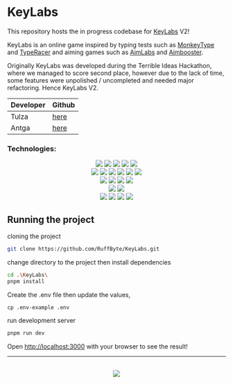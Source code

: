 # KeyLabs

This repository hosts the in progress codebase for [KeyLabs](https://github.com/tulza/KeyLabs) V2! <br/>

KeyLabs is an online game inspired by typing tests such as [MonkeyType](https://monkeytype.com/) and [TypeRacer](https://play.typeracer.com/) and aiming games such as [AimLabs](https://aimlabs.com/) and [Aimbooster](https://www.aimbooster.com/). <br/>

Originally KeyLabs was developed during the Terrible Ideas Hackathon, where we managed to score second place, however due to the lack of time, some features were unpolished / uncompleted and needed major refactoring. Hence KeyLabs V2.

| Developer | Github                           |
| --------- | -------------------------------- |
| Tulza     | [here](https://github.com/Tulza) |
| Antga     | [here](https://github.com/AntGa) |

### Technologies:

<div align="center">
    <!-- Next js -->
    <img src="https://img.shields.io/badge/next%20js-000000?style=for-the-badge&logo=nextdotjs&logoColor=white"/>
    <!-- React -->
    <img src="https://img.shields.io/badge/React-20232A?style=for-the-badge&logo=react&logoColor=61DAFB"/>
    <!-- Typescript -->
    <img src="https://img.shields.io/badge/TypeScript-007ACC?style=for-the-badge&logo=typescript&logoColor=white"/>
    <!-- Framer motion -->
    <img src="https://img.shields.io/badge/Framer_Motion-black?style=for-the-badge&logo=framer&logoColor=blue"/>
    <!-- TailwindCSS -->
    <img src="https://img.shields.io/badge/Tailwind_CSS-38B2AC?style=for-the-badge&logo=tailwind-css&logoColor=white"/>
</div>

<div align="center">
    <!-- PostgreSQL -->
    <img src="https://img.shields.io/badge/PostgreSQL-316192?style=for-the-badge&logo=postgresql&logoColor=white"/>
    <!-- Supabase -->
    <img src="https://img.shields.io/badge/Supabase-181818?style=for-the-badge&logo=supabase&logoColor=3ecf8e"/>
    <!-- Prisma -->
    <img src="https://img.shields.io/badge/Prisma-3982CE?style=for-the-badge&logo=Prisma&logoColor=white"/>
    <!-- Zod -->
    <img src="https://img.shields.io/badge/Zod-000000?style=for-the-badge&logo=zod&logoColor=3068B7"/>
    <!-- Tanstack query -->
    <img src="https://img.shields.io/badge/tanstack_query-FF4154?style=for-the-badge&logo=reactquery&logoColor=ffffff"/>
    <!-- Tanstack query -->
    <img src="https://img.shields.io/badge/Zustand-884662?style=for-the-badge"/>
</div>

<div align="center">
    <!-- Lucia Auth -->
    <img src="https://img.shields.io/badge/Lucia_Auth-8A2BE2?style=for-the-badge&logo=Lucia&logoColor=white"/>
    <!-- Lucia Auth -->
    <img src="https://img.shields.io/badge/Argon2-6A0BE2?style=for-the-badge"/>
    <!-- Oslo -->
    <img src="https://img.shields.io/badge/Oslo-000?style=for-the-badge"/>
    <!-- Google Auth -->
    <img src="https://img.shields.io/badge/Google_OAuth-fff?style=for-the-badge&logo=google&logoColor=black"/>
</div>

<div align="center">
    <!-- cloudflare -->
    <img src="https://img.shields.io/badge/Cloudflare-F38020?style=for-the-badge&logo=Cloudflare&logoColor=white">
    <!-- cloudflare -->
    <img src="https://img.shields.io/badge/Google_Cloud-4285F4?style=for-the-badge&logo=google-cloud&logoColor=white">
</div>

<div align="center">
    <!-- PNPM -->
    <img src="https://img.shields.io/badge/pnpm-CB3837?style=for-the-badge&logo=npm&logoColor=white"/>
    <!-- NodeJS -->
    <img src="https://img.shields.io/badge/Node%20js-339933?style=for-the-badge&logo=nodedotjs&logoColor=white"/>
    <!-- Figma -->
    <img src="https://img.shields.io/badge/Figma-F24E1E?style=for-the-badge&logo=figma&logoColor=white"/>
    <!-- Prettier -->
    <img src="https://img.shields.io/badge/prettier-1A2C34?style=for-the-badge&logo=prettier&logoColor=F7BA3E"/>
</div>

## Running the project

cloning the project

```bash
git clone https://github.com/RuffByte/KeyLabs.git
```

change directory to the project then install dependencies

```bash
cd .\KeyLabs\
pnpm install
```

Create the .env file then update the values,

```env
cp .env-example .env
```

run development server

```bash
pnpm run dev
```

Open [http://localhost:3000](http://localhost:3000) with your browser to see the result!

---
<br/>
<div align="center">
  <img src="https://github.com/user-attachments/assets/fbe90ece-0e86-41e5-93cd-fc12bec30ab9"/>
</div>

